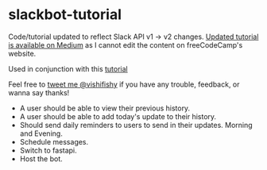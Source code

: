 # slackbot-tutorial

Code/tutorial updated to reflect Slack API v1 -> v2 changes. [Updated tutorial is available on Medium](https://medium.freecodecamp.org/how-to-build-a-basic-slackbot-a-beginners-guide-6b40507db5c5) as I cannot edit the content on freeCodeCamp's website.

Used in conjunction with this [tutorial](https://medium.freecodecamp.org/how-to-build-a-basic-slackbot-a-beginners-guide-6b40507db5c5)

Feel free to [tweet me @vishifishy](https://twitter.com/vishifishy) if you have any trouble, feedback, or wanna say thanks!

* A user should be able to view their previous history.
* A user should be able to add today's update to their history.
* Should send daily reminders to users to send in their updates. Morning and Evening.
* Schedule messages. 
* Switch to fastapi.
* Host the bot.